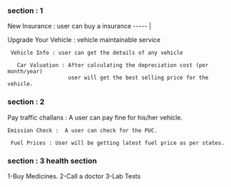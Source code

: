 ### section : 1

New Insurance : user can buy a insurance ----- |

<!--  two type of insurance -->

Upgrade Your Vehicle : vehicle maintainable service

     Vehicle Info : user can get the details of any vehicle

       Car Valuation : After calculating the depreciation cost (per month/year)
                       user will get the best selling price for the vehicle.


### section : 2

Pay traffic challans : A user can pay fine for his/her vehicle.

    Emission Check :  A user can check for the PUC.

     Fuel Prices : User will be getting latest fuel price as per states.

### section : 3 health section

1-Buy Medicines.
2-Call a doctor
3-Lab Tests
